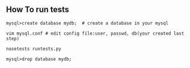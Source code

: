 How To run tests
------------

```
mysql>create database mydb;  # create a database in your mysql

vim mysql.conf # edit config file:user, passwd, db(your created last step)

nosetests runtests.py

mysql>drop database mydb; 
```

